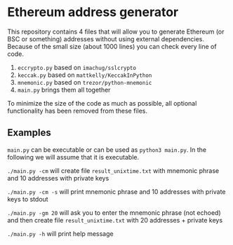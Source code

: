 # Ethereum address generator
This repository contains 4 files that will allow you to generate Ethereum (or BSC or something) addresses without using external dependencies. Because of the small size (about 1000 lines) you can check every line of code.

1. `eccrypto.py` based on `imachug/sslcrypto`
2. `keccak.py` based on `mattkelly/KeccakInPython`
3. `mnemonic.py` based on `trezor/python-mnemonic` 
4. `main.py` brings them all together

To minimize the size of the code as much as possible, all optional functionality has been removed from these files.

## Examples
`main.py` can be executable or can be used as `python3 main.py`. In the following we will assume that it is executable.

`./main.py -cm` will create file `result_unixtime.txt` with mnemonic phrase and 10 addresses with private keys

`./main.py -cm -s` will print mnemonic phrase and 10 addresses with private keys to stdout

`./main.py -gm 20` will ask you to enter the mnemonic phrase (not echoed) and then create file `result_unixtime.txt` with 20 addresses + private keys

`./main.py -h` will print help message
